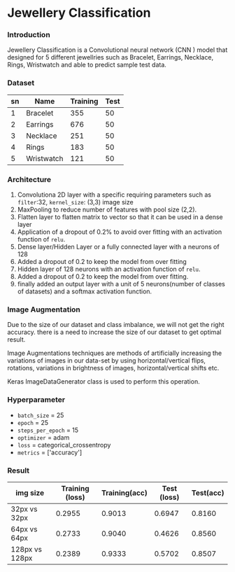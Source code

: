 # Jewellery Classification

### Introduction

Jewellery Classification is a Convolutional neural network (CNN ) model that designed for 5 different jewellries such as Bracelet, Earrings,  Necklace, Rings, Wristwatch and able to predict sample test data.

### Dataset

sn  | Name |Training | Test 
--- | --- | --- | --- 
1  | Bracelet | 355  | 50
2  | Earrings | 676  | 50
3 | Necklace | 251  | 50
4 | Rings | 183  | 50
5 | Wristwatch | 121  | 50

### Architecture
1. Convolutiona 2D layer with a specific requiring parameters such as `filter`:32, `kernel_size`: (3,3) image size
2. MaxPooling to reduce number of features with pool size (2,2).
3. Flatten layer to flatten matrix to vector so that it can be used in a dense layer
4. Application of a dropout of 0.2% to avoid over fitting with an activation function of `relu`.
5. Dense layer/Hidden Layer or a fully connected layer with a neurons of 128
6. Added a dropout of 0.2 to keep the model from over fitting
7. Hidden layer of 128 neurons with an activation function of `relu`.
8. Added a dropout of 0.2 to keep the model from over fitting.
9. finally added an output layer with a unit of 5 neurons(number of classes of datasets) and a softmax activation function.

### Image Augmentation
Due to the size of our dataset and class imbalance, we will not get the right accuracy. there is a need to increase the size of our dataset to get optimal result.

Image Augmentations techniques are methods of artificially increasing the variations of images in our data-set by using horizontal/vertical flips, rotations, variations in brightness of images, horizontal/vertical shifts etc.

Keras ImageDataGenerator class is used to perform this operation.

 
### Hyperparameter
* `batch_size` = 25
* `epoch` = 25
* `steps_per_epoch` = 15
* `optimizer` = adam
* `loss` = categorical_crossentropy
*  `metrics` = ['accuracy']


### Result

img size  | Training (loss) |Training(acc) | Test (loss) | Test(acc) 
---| --- | --- | --- | ---
32px vs 32px  | 0.2955 | 0.9013 | 0.6947| 0.8160
64px vs 64px  | 0.2733 | 0.9040 | 0.4626 | 0.8560 
128px vs 128px | 0.2389 | 0.9333 | 0.5702 | 0.8507
